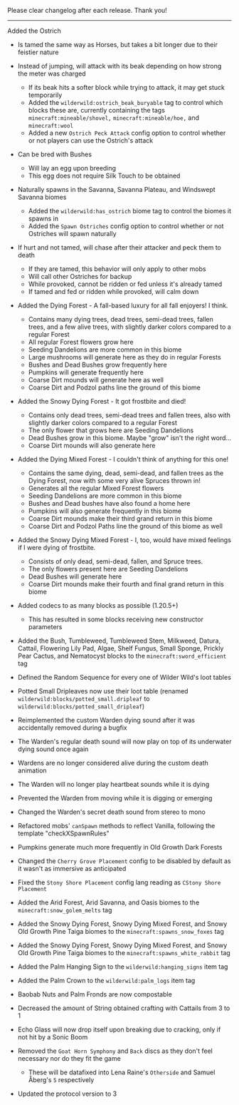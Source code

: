 Please clear changelog after each release.
Thank you!

-----------------
Added the Ostrich
- Is tamed the same way as Horses, but takes a bit longer due to their feistier nature
- Instead of jumping, will attack with its beak depending on how strong the meter was charged
    - If its beak hits a softer block while trying to attack, it may get stuck temporarily
    - Added the `wilderwild:ostrich_beak_buryable` tag to control which blocks these are, currently containing the tags `minecraft:mineable/shovel,` `minecraft:mineable/hoe,` and `minecraft:wool`
    - Added a new `Ostrich Peck Attack` config option to control whether or not players can use the Ostrich's attack
- Can be bred with Bushes
    - Will lay an egg upon breeding
    - This egg does not require Silk Touch to be obtained
- Naturally spawns in the Savanna, Savanna Plateau, and Windswept Savanna biomes
    - Added the `wilderwild:has_ostrich` biome tag to control the biomes it spawns in
    - Added the `Spawn Ostriches` config option to control whether or not Ostriches will spawn naturally
- If hurt and not tamed, will chase after their attacker and peck them to death
    - If they are tamed, this behavior will only apply to other mobs
    - Will call other Ostriches for backup
    - While provoked, cannot be ridden or fed unless it's already tamed
    - If tamed and fed or ridden while provoked, will calm down

- Added the Dying Forest - A fall-based luxury for all fall enjoyers! I think.
    - Contains many dying trees, dead trees, semi-dead trees, fallen trees, and a few alive trees, with slightly darker colors compared to a regular Forest
    - All regular Forest flowers grow here
    - Seeding Dandelions are more common in this biome
    - Large mushrooms will generate here as they do in regular Forests
    - Bushes and Dead Bushes grow frequently here
    - Pumpkins will generate frequently here
    - Coarse Dirt mounds will generate here as well
    - Coarse Dirt and Podzol paths line the ground of this biome

- Added the Snowy Dying Forest - It got frostbite and died!
    - Contains only dead trees, semi-dead trees and fallen trees, also with slightly darker colors compared to a regular Forest
    - The only flower that grows here are Seeding Dandelions
    - Dead Bushes grow in this biome. Maybe "grow" isn't the right word...
    - Coarse Dirt mounds will also generate here

- Added the Dying Mixed Forest - I couldn't think of anything for this one!
    - Contains the same dying, dead, semi-dead, and fallen trees as the Dying Forest, now with some very alive Spruces thrown in!
    - Generates all the regular Mixed Forest flowers
    - Seeding Dandelions are more common in this biome
    - Bushes and Dead bushes have also found a home here
    - Pumpkins will also generate frequently in this biome
    - Coarse Dirt mounds make their third grand return in this biome
    - Coarse Dirt and Podzol Paths line the ground of this biome as well

- Added the Snowy Dying Mixed Forest - I, too, would have mixed feelings if I were dying of frostbite.
    - Consists of only dead, semi-dead, fallen, and Spruce trees.
    - The only flowers present here are Seeding Dandelions
    - Dead Bushes will generate here
    - Coarse Dirt mounds make their fourth and final grand return in this biome

- Added codecs to as many blocks as possible (1.20.5+)
    - This has resulted in some blocks receiving new constructor parameters
- Added the Bush, Tumbleweed, Tumbleweed Stem, Milkweed, Datura, Cattail, Flowering Lily Pad, Algae, Shelf Fungus, Small Sponge, Prickly Pear Cactus, and Nematocyst blocks to the `minecraft:sword_efficient` tag
- Defined the Random Sequence for every one of Wilder Wild's loot tables
- Potted Small Dripleaves now use their loot table (renamed `wilderwild:blocks/potted_small.dripleaf` to `wilderwild:blocks/potted_small_dripleaf`)
- Reimplemented the custom Warden dying sound after it was accidentally removed during a bugfix
- The Warden's regular death sound will now play on top of its underwater dying sound once again
- Wardens are no longer considered alive during the custom death animation
- The Warden will no longer play heartbeat sounds while it is dying
- Prevented the Warden from moving while it is digging or emerging
- Changed the Warden's secret death sound from stereo to mono
- Refactored mobs' `canSpawn` methods to reflect Vanilla, following the template "checkXSpawnRules"
- Pumpkins generate much more frequently in Old Growth Dark Forests
- Changed the `Cherry Grove Placement` config to be disabled by default as it wasn't as immersive as anticipated
- Fixed the `Stony Shore Placement` config lang reading as `CStony Shore Placement`
- Added the Arid Forest, Arid Savanna, and Oasis biomes to the `minecraft:snow_golem_melts` tag
- Added the Snowy Dying Forest, Snowy Dying Mixed Forest, and Snowy Old Growth Pine Taiga biomes to the `minecraft:spawns_snow_foxes` tag
- Added the Snowy Dying Forest, Snowy Dying Mixed Forest, and Snowy Old Growth Pine Taiga biomes to the `minecraft:spawns_white_rabbit` tag
- Added the Palm Hanging Sign to the `wilderwild:hanging_signs` item tag
- Added the Palm Crown to the `wilderwild:palm_logs` item tag
- Baobab Nuts and Palm Fronds are now compostable
- Decreased the amount of String obtained crafting with Cattails from 3 to 1
- Echo Glass will now drop itself upon breaking due to cracking, only if not hit by a Sonic Boom
- Removed the `Goat Horn Symphony` and `Back` discs as they don't feel necessary nor do they fit the game
    - These will be datafixed into Lena Raine's `Otherside` and Samuel Åberg's `5` respectively
- Updated the protocol version to 3
